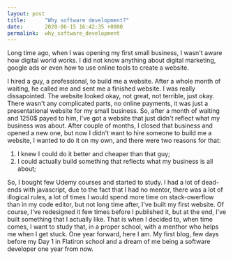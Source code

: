 ```yaml
---
layout: post
title:      "Why software development?"
date:       2020-06-15 16:42:35 +0000
permalink:  why_software_development
---
```



Long time ago, when I was opening my first small business, I wasn't aware how digital world works. I did not know anything about digital marketing, google ads or even how to use online tools to create a website. 

I hired a guy, a professional, to build me a website. After a whole month of waiting, he called me and sent me a finished website. I was really dissapointed.
The website looked okay, not great, not terrible, just okay. There wasn't any complicated parts, no online payments, it was just a presentational website for my small business. So, after a month of waiting and 1250$ payed to him, I've got a website that just didn't reflect what my business was about. 
After couple of months, I closed that business and opened a new one, but now I didn't want to hire someone to build me a website, I wanted to do it on my own, and there were two reasons for that:

1. I knew I could do it better and cheaper than that guy;
2. I could actually build something that reflects what my business is all about;

So, I bought few Udemy courses and started to study. I had a lot of dead-ends with javascript, due to the fact that I had no mentor, there was a lot of illogical rules, a lot of times I would spend more time on stack-owerflow than in my code editor, but not long time after, I've built my first website. 
Of course, I've redesigned it few times before I published it, but at the end, I've built something that I actually like.
That is when I decided to, when time comes, I want to study that, in a proper school, with a menthor who helps me when I get stuck.
One year forward, here I am. My first blog, few days before my Day 1 in Flatiron school and a dream of me being a software developer one year from now.

